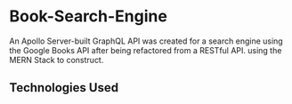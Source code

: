 # Book-Search-Engine

An Apollo Server-built GraphQL API was created for a search engine using the Google Books API after being refactored from a RESTful API. using the MERN Stack to construct.

## Technologies Used
